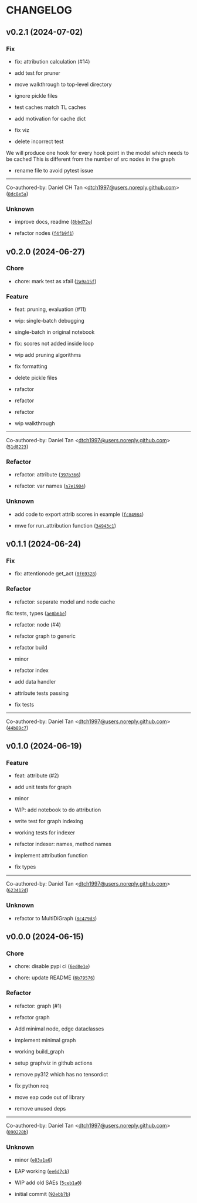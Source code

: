 # CHANGELOG

## v0.2.1 (2024-07-02)

### Fix

* fix: attribution calculation (#14)

* add test for pruner

* move walkthrough to top-level directory

* ignore pickle files

* test caches match TL caches

* add motivation for cache dict

* fix viz

* delete incorrect test

We will produce one hook for every hook point in the model which needs to be cached
This is different from the number of src nodes in the graph

* rename file to avoid pytest issue

---------

Co-authored-by: Daniel CH Tan &lt;dtch1997@users.noreply.github.com&gt; ([`8dc8e5a`](https://github.com/dtch1997/sae-eap/commit/8dc8e5a9672690121c95336e6616b8f9ddbb4a9e))

### Unknown

* improve docs, readme ([`8bbd72e`](https://github.com/dtch1997/sae-eap/commit/8bbd72ec134a4a13cabcadb26f4b2c9a36ef29b5))

* refactor nodes ([`f4fb9f1`](https://github.com/dtch1997/sae-eap/commit/f4fb9f166822345454ebb61cd1021cb835f3304f))

## v0.2.0 (2024-06-27)

### Chore

* chore: mark test as xfail ([`2a9a15f`](https://github.com/dtch1997/sae-eap/commit/2a9a15f1d5c16c5b7cfd99adfc99297ff215cc91))

### Feature

* feat: pruning, evaluation (#11)

* wip: single-batch debugging

* single-batch in original notebook

* fix: scores not added inside loop

* wip add pruning algorithms

* fix formatting

* delete pickle files

* rafactor

* refactor

* refactor

* wip walkthrough

---------

Co-authored-by: Daniel Tan &lt;dtch1997@users.noreply.github.com&gt; ([`51d8223`](https://github.com/dtch1997/sae-eap/commit/51d8223ddc81942619192c20adb23abb6890b7ec))

### Refactor

* refactor: attribute ([`397b366`](https://github.com/dtch1997/sae-eap/commit/397b3667113616232de87c6257310cf59594ccd7))

* refactor: var names ([`a7e1904`](https://github.com/dtch1997/sae-eap/commit/a7e190450f7dcadbd3cc5dac5737771ce08d4777))

### Unknown

* add code to export attrib scores in example ([`fc84984`](https://github.com/dtch1997/sae-eap/commit/fc84984a97b8ea651b7d3567e4ba9489e9fa777a))

* mwe for run_attribution function ([`34943c1`](https://github.com/dtch1997/sae-eap/commit/34943c1ae09df3b09a68b1bd09ef4d17aa350d98))

## v0.1.1 (2024-06-24)

### Fix

* fix: attentionode get_act ([`8f69328`](https://github.com/dtch1997/sae-eap/commit/8f693287615af057cecc43dca4e63946395860c7))

### Refactor

* refactor: separate model and node cache

fix: tests, types ([`ae8b6be`](https://github.com/dtch1997/sae-eap/commit/ae8b6bead66a477bc86f7693835a8042d8df502a))

* refactor: node (#4)

* refactor graph to generic

* refactor build

* minor

* refactor index

* add data handler

* attribute  tests passing

* fix tests

---------

Co-authored-by: Daniel Tan &lt;dtch1997@users.noreply.github.com&gt; ([`44b89c7`](https://github.com/dtch1997/sae-eap/commit/44b89c73d33b1c96bb907ca303ecd345908672cc))

## v0.1.0 (2024-06-19)

### Feature

* feat: attribute (#2)

* add unit tests for graph

* minor

* WIP: add notebook to do attribution

* write test for graph indexing

* working tests for indexer

* refactor indexer: names, method names

* implement attribution function

* fix types

---------

Co-authored-by: Daniel Tan &lt;dtch1997@users.noreply.github.com&gt; ([`623412d`](https://github.com/dtch1997/sae-eap/commit/623412de7611302c4819ee7119a1d4131c271247))

### Unknown

* refactor to MultiDiGraph ([`8c479d3`](https://github.com/dtch1997/sae-eap/commit/8c479d36972fea1c3d9bc7701a4d2cdb94b488d0))

## v0.0.0 (2024-06-15)

### Chore

* chore: disable pypi ci ([`6ed0e1e`](https://github.com/dtch1997/sae-eap/commit/6ed0e1e3e7c134ff6365dc8b71982971dbc08a03))

* chore: update README ([`6b79576`](https://github.com/dtch1997/sae-eap/commit/6b79576f0249704445b560774d9fe5c59d1b5146))

### Refactor

* refactor: graph (#1)

* refactor graph

* Add minimal node, edge dataclasses

* implement minimal graph

* working build_graph

* setup graphviz in github actions

* remove py312 which has no tensordict

* fix python req

* move eap code out of library

* remove unused deps

---------

Co-authored-by: Daniel Tan &lt;dtch1997@users.noreply.github.com&gt; ([`890228b`](https://github.com/dtch1997/sae-eap/commit/890228b18c06beca68f4e2e27e27535881bb9898))

### Unknown

* minor ([`e83a1a6`](https://github.com/dtch1997/sae-eap/commit/e83a1a6ef132f425366d5637c6f639f5a3115e0e))

* EAP working ([`ee6d7cb`](https://github.com/dtch1997/sae-eap/commit/ee6d7cbee50835a80f848f69c62e67d6edc3577a))

* WIP add old SAEs ([`5ceb1a0`](https://github.com/dtch1997/sae-eap/commit/5ceb1a0a6df99cdbffd110d3ade62492d6dc6958))

* initial commit ([`92ebb7b`](https://github.com/dtch1997/sae-eap/commit/92ebb7b01d2e88014cc8c33445ce0f8a19186885))
